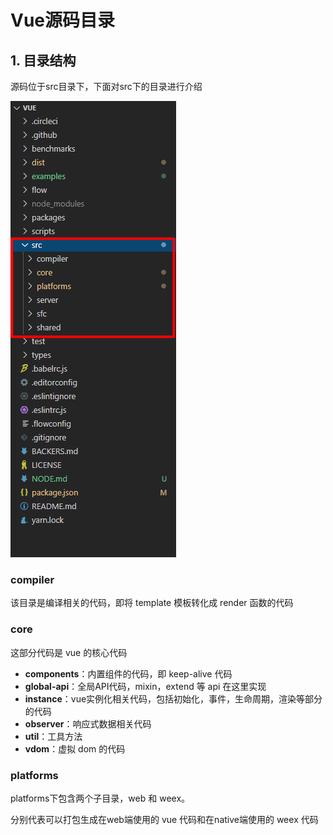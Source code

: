 # Vue源码目录

## 1. 目录结构
源码位于src目录下，下面对src下的目录进行介绍

![img](../../.vuepress/public/img/vue-code.png)

### compiler
该目录是编译相关的代码，即将 template 模板转化成 render 函数的代码

### core
这部分代码是 vue 的核心代码
- **components**：内置组件的代码，即 keep-alive 代码
- **global-api**：全局API代码，mixin，extend 等 api 在这里实现
- **instance**：vue实例化相关代码，包括初始化，事件，生命周期，渲染等部分的代码
- **observer**：响应式数据相关代码
- **util**：工具方法
- **vdom**：虚拟 dom 的代码

### platforms
platforms下包含两个子目录，web 和 weex。

分别代表可以打包生成在web端使用的 vue 代码和在native端使用的 weex 代码
















